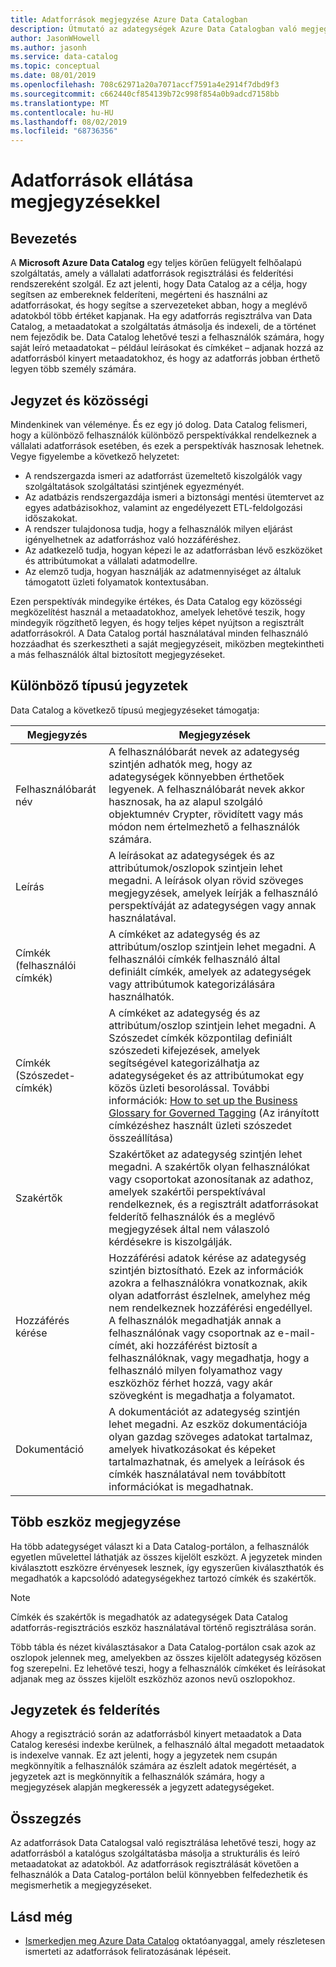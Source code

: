 ```yaml
---
title: Adatforrások megjegyzése Azure Data Catalogban
description: Útmutató az adategységek Azure Data Catalogban való megjegyzésének kiemeléséhez, beleértve a felhasználóbarát neveket, címkéket, leírásokat és szakértőket.
author: JasonWHowell
ms.author: jasonh
ms.service: data-catalog
ms.topic: conceptual
ms.date: 08/01/2019
ms.openlocfilehash: 708c62971a20a7071accf7591a4e2914f7dbd9f3
ms.sourcegitcommit: c662440cf854139b72c998f854a0b9adcd7158bb
ms.translationtype: MT
ms.contentlocale: hu-HU
ms.lasthandoff: 08/02/2019
ms.locfileid: "68736356"
---
```

# <a name="how-to-annotate-data-sources"></a>Adatforrások ellátása megjegyzésekkel
## <a name="introduction"></a>Bevezetés
A **Microsoft Azure Data Catalog** egy teljes körűen felügyelt felhőalapú szolgáltatás, amely a vállalati adatforrások regisztrálási és felderítési rendszereként szolgál. Ez azt jelenti, hogy Data Catalog az a célja, hogy segítsen az embereknek felderíteni, megérteni és használni az adatforrásokat, és hogy segítse a szervezeteket abban, hogy a meglévő adatokból több értéket kapjanak. Ha egy adatforrás regisztrálva van Data Catalog, a metaadatokat a szolgáltatás átmásolja és indexeli, de a történet nem fejeződik be. Data Catalog lehetővé teszi a felhasználók számára, hogy saját leíró metaadatokat – például leírásokat és címkéket – adjanak hozzá az adatforrásból kinyert metaadatokhoz, és hogy az adatforrás jobban érthető legyen több személy számára.

## <a name="annotation-and-crowdsourcing"></a>Jegyzet és közösségi
Mindenkinek van véleménye. És ez egy jó dolog.
Data Catalog felismeri, hogy a különböző felhasználók különböző perspektívákkal rendelkeznek a vállalati adatforrások esetében, és ezek a perspektívák hasznosak lehetnek. Vegye figyelembe a következő helyzetet:

* A rendszergazda ismeri az adatforrást üzemeltető kiszolgálók vagy szolgáltatások szolgáltatási szintjének egyezményét.
* Az adatbázis rendszergazdája ismeri a biztonsági mentési ütemtervet az egyes adatbázisokhoz, valamint az engedélyezett ETL-feldolgozási időszakokat.
* A rendszer tulajdonosa tudja, hogy a felhasználók milyen eljárást igényelhetnek az adatforráshoz való hozzáféréshez.
* Az adatkezelő tudja, hogyan képezi le az adatforrásban lévő eszközöket és attribútumokat a vállalati adatmodellre.
* Az elemző tudja, hogyan használják az adatmennyiséget az általuk támogatott üzleti folyamatok kontextusában.

Ezen perspektívák mindegyike értékes, és Data Catalog egy közösségi megközelítést használ a metaadatokhoz, amelyek lehetővé teszik, hogy mindegyik rögzíthető legyen, és hogy teljes képet nyújtson a regisztrált adatforrásokról. A Data Catalog portál használatával minden felhasználó hozzáadhat és szerkesztheti a saját megjegyzéseit, miközben megtekintheti a más felhasználók által biztosított megjegyzéseket.

## <a name="different-types-of-annotations"></a>Különböző típusú jegyzetek
Data Catalog a következő típusú megjegyzéseket támogatja:

| Megjegyzés | Megjegyzések |
| --- | --- |
| Felhasználóbarát név |A felhasználóbarát nevek az adategység szintjén adhatók meg, hogy az adategységek könnyebben érthetőek legyenek. A felhasználóbarát nevek akkor hasznosak, ha az alapul szolgáló objektumnév Crypter, rövidített vagy más módon nem értelmezhető a felhasználók számára. |
| Leírás |A leírásokat az adategységek és az attribútumok/oszlopok szintjein lehet megadni. A leírások olyan rövid szöveges megjegyzések, amelyek leírják a felhasználó perspektíváját az adategységen vagy annak használatával. |
| Címkék (felhasználói címkék) |A címkéket az adategység és az attribútum/oszlop szintjein lehet megadni. A felhasználói címkék felhasználó által definiált címkék, amelyek az adategységek vagy attribútumok kategorizálására használhatók. |
| Címkék (Szószedet-címkék) |A címkéket az adategység és az attribútum/oszlop szintjein lehet megadni. A Szószedet címkék központilag definiált szószedeti kifejezések, amelyek segítségével kategorizálhatja az adategységeket és az attribútumokat egy közös üzleti besorolással. További információk: [How to set up the Business Glossary for Governed Tagging](data-catalog-how-to-business-glossary.md) (Az irányított címkézéshez használt üzleti szószedet összeállítása) |
| Szakértők |Szakértőket az adategység szintjén lehet megadni. A szakértők olyan felhasználókat vagy csoportokat azonosítanak az adathoz, amelyek szakértői perspektívával rendelkeznek, és a regisztrált adatforrásokat felderítő felhasználók és a meglévő megjegyzések által nem válaszoló kérdésekre is kiszolgálják. |
| Hozzáférés kérése |Hozzáférési adatok kérése az adategység szintjén biztosítható. Ezek az információk azokra a felhasználókra vonatkoznak, akik olyan adatforrást észlelnek, amelyhez még nem rendelkeznek hozzáférési engedéllyel. A felhasználók megadhatják annak a felhasználónak vagy csoportnak az e-mail-címét, aki hozzáférést biztosít a felhasználóknak, vagy megadhatja, hogy a felhasználó milyen folyamathoz vagy eszközhöz férhet hozzá, vagy akár szövegként is megadhatja a folyamatot. |
| Dokumentáció |A dokumentációt az adategység szintjén lehet megadni. Az eszköz dokumentációja olyan gazdag szöveges adatokat tartalmaz, amelyek hivatkozásokat és képeket tartalmazhatnak, és amelyek a leírások és címkék használatával nem továbbított információkat is megadhatnak. |

## <a name="annotating-multiple-assets"></a>Több eszköz megjegyzése
Ha több adategységet választ ki a Data Catalog-portálon, a felhasználók egyetlen művelettel láthatják az összes kijelölt eszközt. A jegyzetek minden kiválasztott eszközre érvényesek lesznek, így egyszerűen kiválaszthatók és megadhatók a kapcsolódó adategységekhez tartozó címkék és szakértők.

> [!NOTE]
> Címkék és szakértők is megadhatók az adategységek Data Catalog adatforrás-regisztrációs eszköz használatával történő regisztrálása során.
>
>

Több tábla és nézet kiválasztásakor a Data Catalog-portálon csak azok az oszlopok jelennek meg, amelyekben az összes kijelölt adategység közösen fog szerepelni. Ez lehetővé teszi, hogy a felhasználók címkéket és leírásokat adjanak meg az összes kijelölt eszközhöz azonos nevű oszlopokhoz.

## <a name="annotations-and-discovery"></a>Jegyzetek és felderítés
Ahogy a regisztráció során az adatforrásból kinyert metaadatok a Data Catalog keresési indexbe kerülnek, a felhasználó által megadott metaadatok is indexelve vannak. Ez azt jelenti, hogy a jegyzetek nem csupán megkönnyítik a felhasználók számára az észlelt adatok megértését, a jegyzetek azt is megkönnyítik a felhasználók számára, hogy a megjegyzések alapján megkeressék a jegyzett adategységeket.

## <a name="summary"></a>Összegzés
Az adatforrások Data Catalogsal való regisztrálása lehetővé teszi, hogy az adatforrásból a katalógus szolgáltatásba másolja a strukturális és leíró metaadatokat az adatokból. Az adatforrások regisztrálását követően a felhasználók a Data Catalog-portálon belül könnyebben felfedezhetik és megismerhetik a megjegyzéseket.

## <a name="see-also"></a>Lásd még
* [Ismerkedjen meg Azure Data Catalog](data-catalog-get-started.md) oktatóanyaggal, amely részletesen ismerteti az adatforrások feliratozásának lépéseit.
